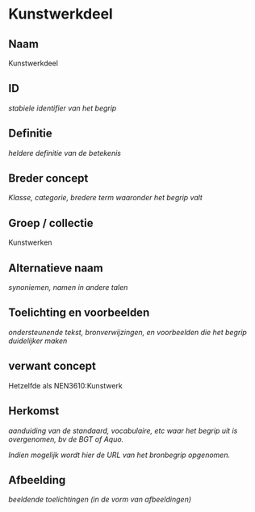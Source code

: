 # Kunstwerkdeel

## Naam
Kunstwerkdeel

## ID
*stabiele identifier van het begrip*

## Definitie
*heldere definitie van de betekenis* 

## Breder concept
*Klasse, categorie, bredere term waaronder het begrip valt*

## Groep / collectie
Kunstwerken

## Alternatieve naam
*synoniemen, namen in andere talen*

## Toelichting en voorbeelden
*ondersteunende tekst, bronverwijzingen, en voorbeelden die het begrip duidelijker maken*

## verwant concept
Hetzelfde als NEN3610:Kunstwerk

## Herkomst
*aanduiding van de standaard, vocabulaire, etc waar het begrip uit is overgenomen, bv de BGT of Aquo.*

*Indien mogelijk wordt hier de URL van het bronbegrip opgenomen.*

## Afbeelding
*beeldende toelichtingen (in de vorm van afbeeldingen)*